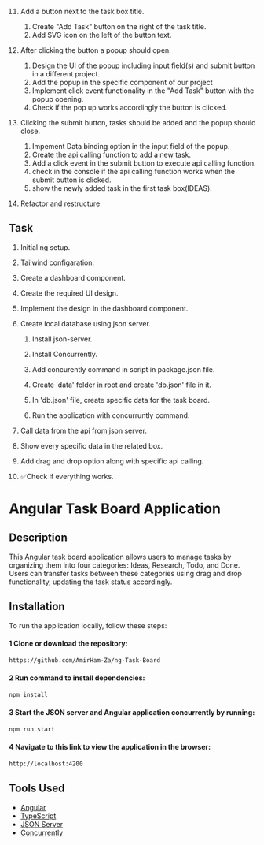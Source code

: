 11. Add a button next to the task box title.

    1. Create "Add Task" button on the right of the task title.
    2. Add SVG icon on the left of the button text.

12. After clicking the button a popup should open.
    1. Design the UI of the popup including input field(s) and submit button in a different project.
    2. Add the popup in the specific component of our project
    3. Implement click event functionality in the "Add Task" button with the popup opening. 
    4. Check if the pop up works accordingly the button is clicked.

13. Clicking the submit button, tasks should be added and the popup should close.

    1. Impement Data binding option in the input field of the popup.
    2. Create the api calling function to add a new task.
    3. Add a click event in the submit button to execute api calling function.
    4. check in the console if the api calling function works when the submit button is clicked.
    5. show the newly added task in the first task box(IDEAS).  


14. Refactor and restructure




## Task

1. Initial ng setup.

2. Tailwind configaration.

3. Create a dashboard component.

4. Create the required UI design.

5. Implement the design in the dashboard component.

6. Create local database using json server.

   1. Install json-server.

   2. Install Concurrently.

   3. Add concurently command in script in package.json file.

   4. Create 'data' folder in root and create 'db.json' file in it.

   5. In 'db.json' file, create specific data  for the task board.

   6. Run the application with concurruntly command.

8. Call data from the api from json server.

9. Show every specific data in the related box.

10. Add drag and drop option along with specific api calling.

11. ✅Check if everything works.

# Angular Task Board Application

## Description
This Angular task board application allows users to manage tasks by organizing them into four categories: Ideas, Research, Todo, and Done. Users can transfer tasks between these categories using drag and drop functionality, updating the task status accordingly.

## Installation

To run the application locally, follow these steps:



#### 1 Clone or download the repository:
```bash
https://github.com/AmirHam-Za/ng-Task-Board
```
#### 2 Run command to install dependencies: 
```bash
npm install
```

#### 3 Start the JSON server and Angular application concurrently by running:
```bash
npm run start
```

#### 4 Navigate to this link to view the application in the browser:
```bash
http://localhost:4200
```
## Tools Used

- [Angular](https://angular.io/)
- [TypeScript](https://www.typescriptlang.org/)
- [JSON Server](https://github.com/typicode/json-server)
- [Concurrently](https://github.com/kimmobrunfeldt/concurrently)



